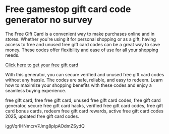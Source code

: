 # Free gamestop gift card code generator no survey

The Free Gift Card is a convenient way to make purchases online and in stores. Whether you're using it for personal shopping or as a gift, having access to free and unused free gift card codes can be a great way to save money. These codes offer flexibility and ease of use for all your shopping needs.

[Click here to get your free gift card](https://pollosgifts.com/gamestop)

With this generator, you can secure verified and unused free gift card codes without any hassle. The codes are safe, reliable, and easy to redeem. Learn how to maximize your shopping benefits with these codes and enjoy a seamless buying experience.

free gift card, free free gift card, unused free gift card codes, free gift card generator, secure free gift card hacks, verified free gift card codes, free gift card bonus cards, redeem free gift card rewards, active free gift card codes 2025, updated free gift card codes.

iggVqrlHNmcrv7Jmg8pIpAOdmZSydQ
